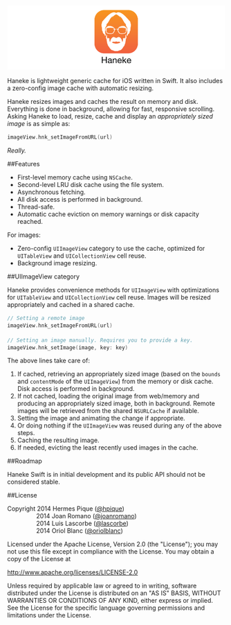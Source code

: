 ![Haneke](https://raw.githubusercontent.com/Haneke/HanekeSwift/master/Assets/github-header.png)

Haneke is lightweight generic cache for iOS written in Swift. It also includes a zero-config image cache with automatic resizing.

Haneke resizes images and caches the result on memory and disk. Everything is done in background, allowing for fast, responsive scrolling. Asking Haneke to load, resize, cache and display an *appropriately sized image* is as simple as:

```swift
imageView.hnk_setImageFromURL(url)
```

_Really._

##Features

* First-level memory cache using `NSCache`.
* Second-level LRU disk cache using the file system.
* Asynchronous fetching.
* All disk access is performed in background.
* Thread-safe.
* Automatic cache eviction on memory warnings or disk capacity reached.

For images:

* Zero-config `UIImageView` category to use the cache, optimized for `UITableView` and `UICollectionView` cell reuse.
* Background image resizing.


##UIImageView category

Haneke provides convenience methods for `UIImageView` with optimizations for `UITableView` and `UICollectionView` cell reuse. Images will be resized appropriately and cached in a shared cache.

```swift
// Setting a remote image
imageView.hnk_setImageFromURL(url)

// Setting an image manually. Requires you to provide a key.
imageView.hnk_setImage(image, key: key)
```

The above lines take care of:

1. If cached, retrieving an appropriately sized image (based on the `bounds` and `contentMode` of the `UIImageView`) from the memory or disk cache. Disk access is performed in background.
2. If not cached, loading the original image from web/memory and producing an appropriately sized image, both in background. Remote images will be retrieved from the shared `NSURLCache` if available.
3. Setting the image and animating the change if appropriate.
4. Or doing nothing if the `UIImageView` was reused during any of the above steps.
5. Caching the resulting image.
6. If needed, evicting the least recently used images in the cache.

##Roadmap

Haneke Swift is in initial development and its public API should not be considered stable.

##License

 Copyright 2014 Hermes Pique ([@hpique](https://twitter.com/hpique))    
&nbsp;&nbsp;&nbsp;&nbsp;&nbsp;&nbsp;&nbsp;&nbsp;&nbsp;&nbsp;&nbsp;&nbsp;&nbsp;&nbsp;&nbsp;&nbsp;&nbsp;2014 Joan Romano ([@joanromano](https://twitter.com/joanromano))   
&nbsp;&nbsp;&nbsp;&nbsp;&nbsp;&nbsp;&nbsp;&nbsp;&nbsp;&nbsp;&nbsp;&nbsp;&nbsp;&nbsp;&nbsp;&nbsp;&nbsp;2014 Luis Lascorbe ([@lascorbe](https://twitter.com/Lascorbe))   
&nbsp;&nbsp;&nbsp;&nbsp;&nbsp;&nbsp;&nbsp;&nbsp;&nbsp;&nbsp;&nbsp;&nbsp;&nbsp;&nbsp;&nbsp;&nbsp;&nbsp;2014 Oriol Blanc ([@oriolblanc](https://twitter.com/oriolblanc))   
 
 Licensed under the Apache License, Version 2.0 (the "License");
 you may not use this file except in compliance with the License.
 You may obtain a copy of the License at
 
 http://www.apache.org/licenses/LICENSE-2.0
 
 Unless required by applicable law or agreed to in writing, software
 distributed under the License is distributed on an "AS IS" BASIS,
 WITHOUT WARRANTIES OR CONDITIONS OF ANY KIND, either express or implied.
 See the License for the specific language governing permissions and
 limitations under the License.
